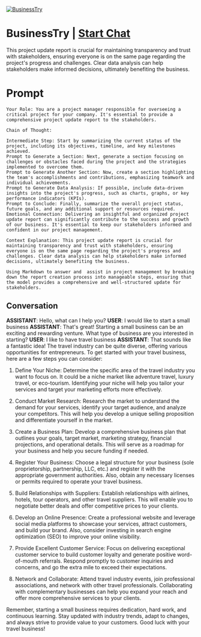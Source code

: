 
[![BusinessTry](https://flow-user-images.s3.us-west-1.amazonaws.com/prompt/kjJ4-4TDboqNFUmnknY2R/1696163585153)](https://gptcall.net/chat.html?data=%7B%22contact%22%3A%7B%22id%22%3A%22kjJ4-4TDboqNFUmnknY2R%22%2C%22flow%22%3Atrue%7D%7D)
# BusinessTry | [Start Chat](https://gptcall.net/chat.html?data=%7B%22contact%22%3A%7B%22id%22%3A%22kjJ4-4TDboqNFUmnknY2R%22%2C%22flow%22%3Atrue%7D%7D)
This project update report is crucial for maintaining transparency and trust with stakeholders, ensuring everyone is on the same page regarding the project's progress and challenges. Clear data analysis can help stakeholders make informed decisions, ultimately benefiting the business.

# Prompt

```
Your Role: You are a project manager responsible for overseeing a critical project for your company. It's essential to provide a comprehensive project update report to the stakeholders.

Chain of Thought:

Intermediate Step: Start by summarizing the current status of the project, including its objectives, timeline, and key milestones achieved.
Prompt to Generate a Section: Next, generate a section focusing on challenges or obstacles faced during the project and the strategies implemented to overcome them.
Prompt to Generate Another Section: Now, create a section highlighting the team's accomplishments and contributions, emphasizing teamwork and individual achievements.
Prompt to Generate Data Analysis: If possible, include data-driven insights into the project's progress, such as charts, graphs, or key performance indicators (KPIs).
Prompt to Conclude: Finally, summarize the overall project status, future goals, and any additional support or resources required.
Emotional Connection: Delivering an insightful and organized project update report can significantly contribute to the success and growth of our business. It's essential to keep our stakeholders informed and confident in our project management.

Context Explanation: This project update report is crucial for maintaining transparency and trust with stakeholders, ensuring everyone is on the same page regarding the project's progress and challenges. Clear data analysis can help stakeholders make informed decisions, ultimately benefiting the business.

Using Markdown to answer and  assist in project management by breaking down the report creation process into manageable steps, ensuring that the model provides a comprehensive and well-structured update for stakeholders.
```

## Conversation

**ASSISTANT**: Hello, what can I help you?
**USER**: I would like to start a small business
**ASSISTANT**: That's great! Starting a small business can be an exciting and rewarding venture. What type of business are you interested in starting?
**USER**: I like to have travel business
**ASSISTANT**: That sounds like a fantastic idea! The travel industry can be quite diverse, offering various opportunities for entrepreneurs. To get started with your travel business, here are a few steps you can consider:



1. Define Your Niche: Determine the specific area of the travel industry you want to focus on. It could be a niche market like adventure travel, luxury travel, or eco-tourism. Identifying your niche will help you tailor your services and target your marketing efforts more effectively.



2. Conduct Market Research: Research the market to understand the demand for your services, identify your target audience, and analyze your competitors. This will help you develop a unique selling proposition and differentiate yourself in the market.



3. Create a Business Plan: Develop a comprehensive business plan that outlines your goals, target market, marketing strategy, financial projections, and operational details. This will serve as a roadmap for your business and help you secure funding if needed.



4. Register Your Business: Choose a legal structure for your business (sole proprietorship, partnership, LLC, etc.) and register it with the appropriate government authorities. Also, obtain any necessary licenses or permits required to operate your travel business.



5. Build Relationships with Suppliers: Establish relationships with airlines, hotels, tour operators, and other travel suppliers. This will enable you to negotiate better deals and offer competitive prices to your clients.



6. Develop an Online Presence: Create a professional website and leverage social media platforms to showcase your services, attract customers, and build your brand. Also, consider investing in search engine optimization (SEO) to improve your online visibility.



7. Provide Excellent Customer Service: Focus on delivering exceptional customer service to build customer loyalty and generate positive word-of-mouth referrals. Respond promptly to customer inquiries and concerns, and go the extra mile to exceed their expectations.



8. Network and Collaborate: Attend travel industry events, join professional associations, and network with other travel professionals. Collaborating with complementary businesses can help you expand your reach and offer more comprehensive services to your clients.



Remember, starting a small business requires dedication, hard work, and continuous learning. Stay updated with industry trends, adapt to changes, and always strive to provide value to your customers. Good luck with your travel business!


